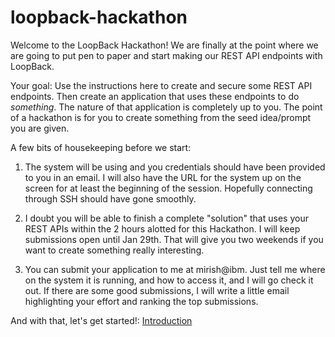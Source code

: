 # loopback-hackathon

Welcome to the LoopBack Hackathon! We are finally at the point where we are going to put pen to paper and start making our REST API endpoints with LoopBack.

Your goal: Use the instructions here to create and secure some REST API endpoints. Then create an application that uses these endpoints to do _something_. The nature of that application is completely up to you. The point of a hackathon is for you to create something from the seed idea/prompt you are given.

A few bits of housekeeping before we start:

1. The system will be using and you credentials should have been provided to you in an email. I will also have the URL for the system up on the screen for at least the beginning of the session. Hopefully connecting through SSH should have gone smoothly.

2. I doubt you will be able to finish a complete "solution" that uses your REST APIs within the 2 hours alotted for this Hackathon. I will keep submissions open until Jan 29th. That will give you two weekends if you want to create something really interesting.

3. You can submit your application to me at mirish@ibm. Just tell me where on the system it is running, and how to access it, and I will go check it out. If there are some good submissions, I will write a little email highlighting your effort and ranking the top submissions.

And with that, let's get started!: [Introduction](a.introduction.md)